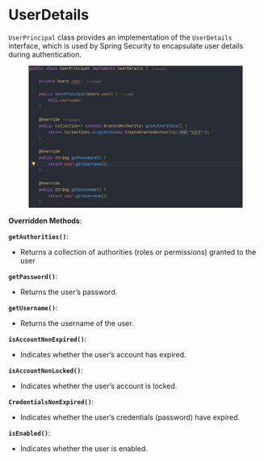 # UserDetails

`UserPrincipal` class provides an implementation of the `UserDetails` interface, which is used by Spring Security to encapsulate user details during authentication.

<figure><img src="../../../.gitbook/assets/image (17).png" alt=""><figcaption></figcaption></figure>

**Overridden Methods**:

**`getAuthorities()`**:

* Returns a collection of authorities (roles or permissions) granted to the user

**`getPassword()`**:

* Returns the user’s password.

**`getUsername()`**:

* Returns the username of the user.

**`isAccountNonExpired()`**:

* Indicates whether the user’s account has expired.

**`isAccountNonLocked()`**:

* Indicates whether the user’s account is locked.

**`CredentialsNonExpired()`**:

* Indicates whether the user’s credentials (password) have expired.

**`isEnabled()`**:

* Indicates whether the user is enabled.

